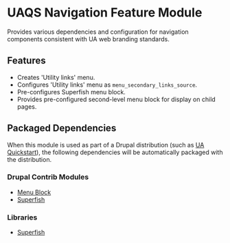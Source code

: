 # UAQS Navigation Feature Module

Provides various dependencies and configuration for navigation components consistent with UA web branding standards.

## Features

- Creates 'Utility links' menu.
- Configures 'Utility links' menu as `menu_secondary_links_source`.
- Pre-configures Superfish menu block.
- Provides pre-configured second-level menu block for display on child pages.

## Packaged Dependencies

When this module is used as part of a Drupal distribution (such as [UA Quickstart](https://bitbucket.org/ua_drupal/ua_quickstart)), the following dependencies will be automatically packaged with the distribution.

### Drupal Contrib Modules

- [Menu Block](https://www.drupal.org/project/menu_block)
- [Superfish](https://www.drupal.org/project/superfish)

### Libraries

- [Superfish](https://github.com/mehrpadin/Superfish-for-Drupal/)
